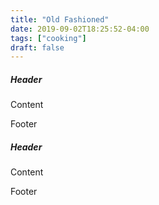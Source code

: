 ```yaml
---
title: "Old Fashioned"
date: 2019-09-02T18:25:52-04:00
tags: ["cooking"]
draft: false
---
```


<div class="cards">
  <div class="card">
    <h5 class="card-header">Header</h5>
    <p class="card-body">Content</p>
    <div class="card-footer center text-center"><p>Footer</p></div>
  </div>
  <div class="card">
    <h5 class="card-header">Header</h5>
    <p class="card-body">Content</p>
    <div class="card-footer center text-center"><p>Footer</p></div>
  </div>
</div>